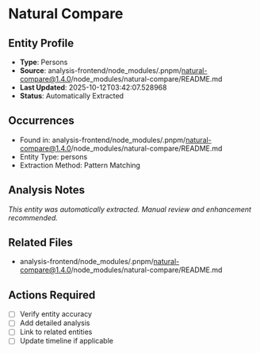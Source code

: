 # Natural Compare

## Entity Profile
- **Type**: Persons
- **Source**: analysis-frontend/node_modules/.pnpm/natural-compare@1.4.0/node_modules/natural-compare/README.md
- **Last Updated**: 2025-10-12T03:42:07.528968
- **Status**: Automatically Extracted

## Occurrences
- Found in: analysis-frontend/node_modules/.pnpm/natural-compare@1.4.0/node_modules/natural-compare/README.md
- Entity Type: persons
- Extraction Method: Pattern Matching

## Analysis Notes
*This entity was automatically extracted. Manual review and enhancement recommended.*

## Related Files
- analysis-frontend/node_modules/.pnpm/natural-compare@1.4.0/node_modules/natural-compare/README.md

## Actions Required
- [ ] Verify entity accuracy
- [ ] Add detailed analysis
- [ ] Link to related entities
- [ ] Update timeline if applicable
